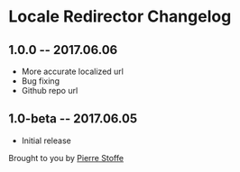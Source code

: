 # Locale Redirector Changelog

## 1.0.0 -- 2017.06.06

* More accurate localized url
* Bug fixing
* Github repo url

## 1.0-beta -- 2017.06.05

* Initial release

Brought to you by [Pierre Stoffe](https://pierrestoffe.be)
